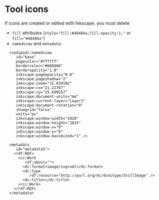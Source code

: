 # Tool icons

If icons are created or edited with Inkscape, you must delete 

- `fill` attributes (`style="fill:#48484a;fill-opacity:1;"` or `fill="#48484a"`)
- `namedview` and `metadata`:      

```
  <sodipodi:namedview
     id="base"
     pagecolor="#ffffff"
     bordercolor="#666666"
     borderopacity="1.0"
     inkscape:pageopacity="0.0"
     inkscape:pageshadow="2"
     inkscape:zoom="15.839192"
     inkscape:cx="21.22767"
     inkscape:cy="25.690257"
     inkscape:document-units="mm"
     inkscape:current-layer="layer1"
     inkscape:document-rotation="0"
     showgrid="false"
     units="px"
     inkscape:window-width="1920"
     inkscape:window-height="1015"
     inkscape:window-x="0"
     inkscape:window-y="0"
     inkscape:window-maximized="1" />
     
  <metadata
     id="metadata5">
    <rdf:RDF>
      <cc:Work
         rdf:about="">
        <dc:format>image/svg+xml</dc:format>
        <dc:type
           rdf:resource="http://purl.org/dc/dcmitype/StillImage" />
        <dc:title></dc:title>
      </cc:Work>
    </rdf:RDF>
  </metadata>

```
